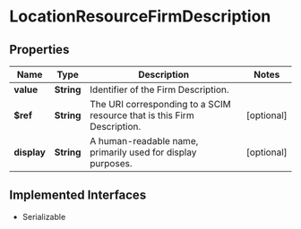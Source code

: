 

# LocationResourceFirmDescription


## Properties

Name | Type | Description | Notes
------------ | ------------- | ------------- | -------------
**value** | **String** | Identifier of the Firm Description. | 
**$ref** | **String** | The URI corresponding to a SCIM resource that is this Firm Description. |  [optional]
**display** | **String** | A human-readable name, primarily used for display purposes. |  [optional]


## Implemented Interfaces

* Serializable



